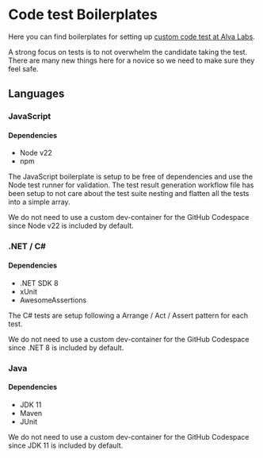 # Code test Boilerplates

Here you can find boilerplates for setting up [custom code test at Alva Labs](https://app.alvalabs.io/o/assessment/coding-tests). 

A strong focus on tests is to not overwhelm the candidate taking the test. There are many new things here for a novice so we need to make sure they feel safe.

## Languages

### JavaScript

#### Dependencies
  - Node v22
  - npm

The JavaScript boilerplate is setup to be free of dependencies and use the Node test runner for validation. The test result generation workflow file has been setup to not care about the test suite nesting and flatten all the tests into a simple array.

We do not need to use a custom dev-container for the GitHub Codespace since Node v22 is included by default.

### .NET / C#

#### Dependencies
  - .NET SDK 8
  - xUnit
  - AwesomeAssertions

The C# tests are setup following a Arrange / Act / Assert pattern for each test.

We do not need to use a custom dev-container for the GitHub Codespace since .NET 8 is included by default.

### Java

#### Dependencies
  - JDK 11
  - Maven
  - JUnit

We do not need to use a custom dev-container for the GitHub Codespace since JDK 11 is included by default.
